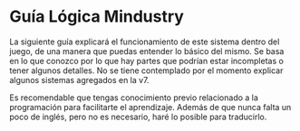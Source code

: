 # Guía Lógica Mindustry

La siguiente guía explicará el funcionamiento de este sistema dentro del juego, de una manera que puedas entender lo básico del mismo. Se basa en lo que conozco por lo que hay partes que podrían estar incompletas o tener algunos detalles. No se tiene contemplado por el momento explicar algunos sistemas agregados en la v7.

Es recomendable que tengas conocimiento previo relacionado a la programación para facilitarte el aprendizaje. Además de que nunca falta un poco de inglés, pero no es necesario, haré lo posible para traducirlo.
